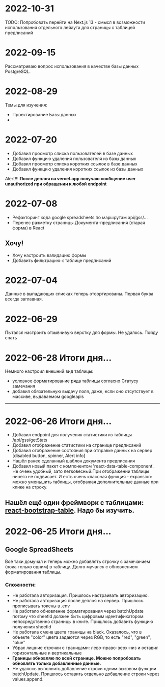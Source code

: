 # 2022-10-31
  TODO:
  Попробовать перейти на Next.js 13 - смысл в возможности использования отдельного лейаута для страницы с таблицей предписаний

# 2022-09-15
  Рассматриваю вопрос использования в качестве базы данных PostgreSQL.

# 2022-08-29
  Темы для изучения:
  - Проектирование Базы данных
  - 

# 2022-07-20
- Добавил просмотр списка пользователей в базе данных
- Добавил функцию удаления пользователя из базы данных
- Добавил просмотр списка коротких ссылок в базе данных
- Добавил функцию удаления коротких ссылок из базы данных

Alert!!!
**После деплоя на vercel.app получаю сообщение user unauthorized при обращении к любой endpoint**

# 2022-07-08
- Рефакторинг кода google spreadsheets по маршрутам api/gss/...
- Перенес разметку страницы Документа-предписания (старая форма) в React


## Хочу!
- Хочу настроить валидацию формы
- Добавить фильтрацию к таблице предписаний


# 2022-07-04
Данные в выпадающих списках теперь отсортированы. Первая буква всегда заглавная.

# 2022-06-29
Пытался настроить отзывчивую верстку для формы. Не удалось. Пойду спать

# 2022-06-28 Итоги дня...
Немного настроил внешний вид таблицы:
- условное форматирование ряда таблицы согласно Статусу замечания
- добавил обязательную выдачу поля, даже, если оно отсутствует в массиве, выдаваемом googleapis


----------

# 2022-06-26 Итоги дня...

- Добавил endpoint для получения статистики из таблицы /api/gss/getStats
- Добавил отображение статистики на странице предписаний
- Добавил отображение состояния при отправке данных на сервер [disabled button, spinner, Alert info]
- Нашёл ранее сделанный шаблон документа предписания
- Добавил новый пакет с компонентом 'react-data-table-component'. Не очень удобный, зато легковесный.При отображении таблицы ничего не подвисает. И есть очень классная функция - expansion: можно уменьшить таблицы, отображая дополнительные данные при клике на строку.

Нашёл ещё один фреймворк с таблицами: [react-bootstrap-table](http://allenfang.github.io/react-bootstrap-table/index.html). Надо бы изучить.
----------

# 2022-06-25 Итоги дня...

## Google SpreadSheets

Всё таки домучал и теперь можно добавлять строчку с замечанием (пока только одним) в таблицу.
Долго мучался с обновлением форматирования таблицы.

### Сложности:

- Не работала авторизация. Пришлось настраивать авторизацию.
- Не работала авторизация после деплоя на сервер. Пришлось прописывать токены в .env
- Не работало обновление форматирования через batchUpdate потому что sheetId должен быть цифровым идентификатором непосредственно страницы в книге. Пришлось добавить функцию получения sheetId
- Не работала смена цвета границы на black. Оказалось, что в объекте "color" цвета задаются через RGB, то есть "red", "green", "blue"
- Убрал лишние строчки с границами: лево-право-верх-низ и оставил горизонтальные и вертикальные
- **Границы обновляю по всей странице. Можно попробовать обновлять только добавленные данные.**
- Не удалось выполнить добавление строки одним вызовом функции batchUpdate. Пришлось оставить отдельно добавление строки через values.append.
